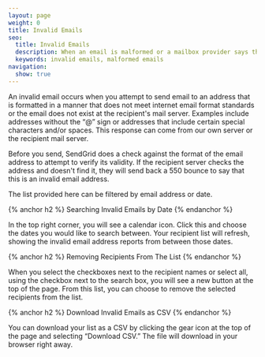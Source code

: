 ```yaml
---
layout: page
weight: 0
title: Invalid Emails
seo:
  title: Invalid Emails
  description: When an email is malformed or a mailbox provider says the email is invalid, SendGrid will keep these reports for you.
  keywords: invalid emails, malformed emails
navigation:
  show: true
---
```


An invalid email occurs when you attempt to send email to an address that is formatted in a manner that does not meet internet email format standards or the email does not exist at the recipient's mail server. Examples include addresses without the “@” sign or addresses that include certain special characters and/or spaces. This response can come from our own server or the recipient mail server.

Before you send, SendGrid does a check against the format of the email address to attempt to verify its validity. If the recipient server checks the address and doesn't find it, they will send back a 550 bounce to say that this is an invalid email address.

The list provided here can be filtered by email address or date.

{% anchor h2 %}
Searching Invalid Emails by Date
{% endanchor %}

In the top right corner, you will see a calendar icon. Click this and choose the dates you would like to search between. Your recipient list will refresh, showing the invalid email address reports from between those dates.

{% anchor h2 %}
Removing Recipients From The List
{% endanchor %}

When you select the checkboxes next to the recipient names or select all, using the checkbox next to the search box, you will see a new button at the top of the page. From this list, you can choose to remove the selected recipients from the list.

{% anchor h2 %}
Download Invalid Emails as CSV
{% endanchor %}

You can download your list as a CSV by clicking the gear icon at the top of the page and selecting “Download CSV.” The file will download in your browser right away.
